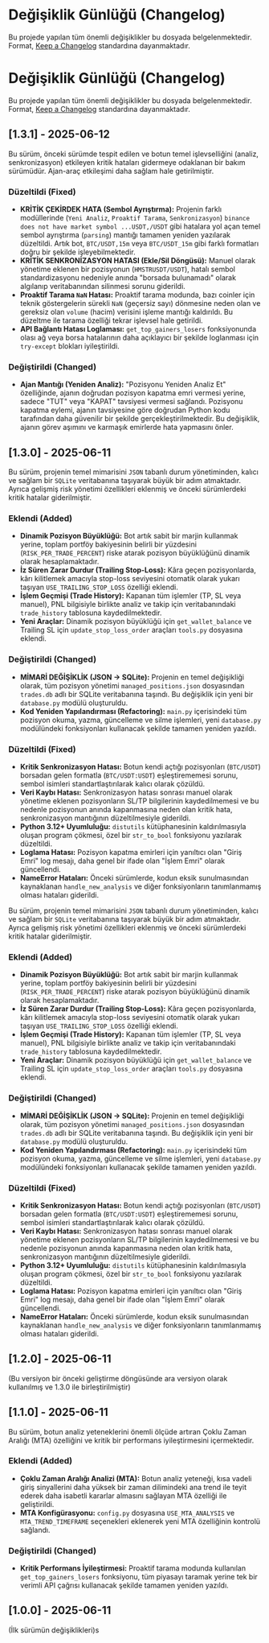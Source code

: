 # Değişiklik Günlüğü (Changelog)

Bu projede yapılan tüm önemli değişiklikler bu dosyada belgelenmektedir.
Format, [Keep a Changelog](https://keepachangelog.com/en/1.0.0/) standardına dayanmaktadır.

# Değişiklik Günlüğü (Changelog)

Bu projede yapılan tüm önemli değişiklikler bu dosyada belgelenmektedir.
Format, [Keep a Changelog](https://keepachangelog.com/en/1.0.0/) standardına dayanmaktadır.

## [1.3.1] - 2025-06-12

Bu sürüm, önceki sürümde tespit edilen ve botun temel işlevselliğini (analiz, senkronizasyon) etkileyen kritik hataları gidermeye odaklanan bir bakım sürümüdür. Ajan-araç etkileşimi daha sağlam hale getirilmiştir.

### Düzeltildi (Fixed)
- **KRİTİK ÇEKİRDEK HATA (Sembol Ayrıştırma):** Projenin farklı modüllerinde (`Yeni Analiz`, `Proaktif Tarama`, `Senkronizasyon`) `binance does not have market symbol ...USDT,/USDT` gibi hatalara yol açan temel sembol ayrıştırma (`parsing`) mantığı tamamen yeniden yazılarak düzeltildi. Artık bot, `BTC/USDT,15m` veya `BTC/USDT_15m` gibi farklı formatları doğru bir şekilde işleyebilmektedir.
- **KRİTİK SENKRONİZASYON HATASI (Ekle/Sil Döngüsü):** Manuel olarak yönetime eklenen bir pozisyonun (`HMSTRUSDT/USDT`), hatalı sembol standardizasyonu nedeniyle anında "borsada bulunamadı" olarak algılanıp veritabanından silinmesi sorunu giderildi.
- **Proaktif Tarama `NaN` Hatası:** Proaktif tarama modunda, bazı coinler için teknik göstergelerin sürekli `NaN` (geçersiz sayı) dönmesine neden olan ve gereksiz olan `volume` (hacim) verisini işleme mantığı kaldırıldı. Bu düzeltme ile tarama özelliği tekrar işlevsel hale getirildi.
- **API Bağlantı Hatası Loglaması:** `get_top_gainers_losers` fonksiyonunda olası ağ veya borsa hatalarının daha açıklayıcı bir şekilde loglanması için `try-except` blokları iyileştirildi.

### Değiştirildi (Changed)
- **Ajan Mantığı (Yeniden Analiz):** "Pozisyonu Yeniden Analiz Et" özelliğinde, ajanın doğrudan pozisyon kapatma emri vermesi yerine, sadece "TUT" veya "KAPAT" tavsiyesi vermesi sağlandı. Pozisyonu kapatma eylemi, ajanın tavsiyesine göre doğrudan Python kodu tarafından daha güvenilir bir şekilde gerçekleştirilmektedir. Bu değişiklik, ajanın görev aşımını ve karmaşık emirlerde hata yapmasını önler.

## [1.3.0] - 2025-06-11

Bu sürüm, projenin temel mimarisini `JSON` tabanlı durum yönetiminden, kalıcı ve sağlam bir `SQLite` veritabanına taşıyarak büyük bir adım atmaktadır. Ayrıca gelişmiş risk yönetimi özellikleri eklenmiş ve önceki sürümlerdeki kritik hatalar giderilmiştir.

### Eklendi (Added)
- **Dinamik Pozisyon Büyüklüğü:** Bot artık sabit bir marjin kullanmak yerine, toplam portföy bakiyesinin belirli bir yüzdesini (`RISK_PER_TRADE_PERCENT`) riske atarak pozisyon büyüklüğünü dinamik olarak hesaplamaktadır.
- **İz Süren Zarar Durdur (Trailing Stop-Loss):** Kâra geçen pozisyonlarda, kârı kilitlemek amacıyla stop-loss seviyesini otomatik olarak yukarı taşıyan `USE_TRAILING_STOP_LOSS` özelliği eklendi.
- **İşlem Geçmişi (Trade History):** Kapanan tüm işlemler (TP, SL veya manuel), PNL bilgisiyle birlikte analiz ve takip için veritabanındaki `trade_history` tablosuna kaydedilmektedir.
- **Yeni Araçlar:** Dinamik pozisyon büyüklüğü için `get_wallet_balance` ve Trailing SL için `update_stop_loss_order` araçları `tools.py` dosyasına eklendi.

### Değiştirildi (Changed)
- **MİMARİ DEĞİŞİKLİK (JSON -> SQLite):** Projenin en temel değişikliği olarak, tüm pozisyon yönetimi `managed_positions.json` dosyasından `trades.db` adlı bir SQLite veritabanına taşındı. Bu değişiklik için yeni bir `database.py` modülü oluşturuldu.
- **Kod Yeniden Yapılandırması (Refactoring):** `main.py` içerisindeki tüm pozisyon okuma, yazma, güncelleme ve silme işlemleri, yeni `database.py` modülündeki fonksiyonları kullanacak şekilde tamamen yeniden yazıldı.

### Düzeltildi (Fixed)
- **Kritik Senkronizasyon Hatası:** Botun kendi açtığı pozisyonları (`BTC/USDT`) borsadan gelen formatla (`BTC/USDT:USDT`) eşleştirememesi sorunu, sembol isimleri standartlaştırılarak kalıcı olarak çözüldü.
- **Veri Kaybı Hatası:** Senkronizasyon hatası sonrası manuel olarak yönetime eklenen pozisyonların SL/TP bilgilerinin kaydedilmemesi ve bu nedenle pozisyonun anında kapanmasına neden olan kritik hata, senkronizasyon mantığının düzeltilmesiyle giderildi.
- **Python 3.12+ Uyumluluğu:** `distutils` kütüphanesinin kaldırılmasıyla oluşan program çökmesi, özel bir `str_to_bool` fonksiyonu yazılarak düzeltildi.
- **Loglama Hatası:** Pozisyon kapatma emirleri için yanıltıcı olan "Giriş Emri" log mesajı, daha genel bir ifade olan "İşlem Emri" olarak güncellendi.
- **NameError Hataları:** Önceki sürümlerde, kodun eksik sunulmasından kaynaklanan `handle_new_analysis` ve diğer fonksiyonların tanımlanmamış olması hataları giderildi.

Bu sürüm, projenin temel mimarisini `JSON` tabanlı durum yönetiminden, kalıcı ve sağlam bir `SQLite` veritabanına taşıyarak büyük bir adım atmaktadır. Ayrıca gelişmiş risk yönetimi özellikleri eklenmiş ve önceki sürümlerdeki kritik hatalar giderilmiştir.

### Eklendi (Added)
- **Dinamik Pozisyon Büyüklüğü:** Bot artık sabit bir marjin kullanmak yerine, toplam portföy bakiyesinin belirli bir yüzdesini (`RISK_PER_TRADE_PERCENT`) riske atarak pozisyon büyüklüğünü dinamik olarak hesaplamaktadır.
- **İz Süren Zarar Durdur (Trailing Stop-Loss):** Kâra geçen pozisyonlarda, kârı kilitlemek amacıyla stop-loss seviyesini otomatik olarak yukarı taşıyan `USE_TRAILING_STOP_LOSS` özelliği eklendi.
- **İşlem Geçmişi (Trade History):** Kapanan tüm işlemler (TP, SL veya manuel), PNL bilgisiyle birlikte analiz ve takip için veritabanındaki `trade_history` tablosuna kaydedilmektedir.
- **Yeni Araçlar:** Dinamik pozisyon büyüklüğü için `get_wallet_balance` ve Trailing SL için `update_stop_loss_order` araçları `tools.py` dosyasına eklendi.

### Değiştirildi (Changed)
- **MİMARİ DEĞİŞİKLİK (JSON -> SQLite):** Projenin en temel değişikliği olarak, tüm pozisyon yönetimi `managed_positions.json` dosyasından `trades.db` adlı bir SQLite veritabanına taşındı. Bu değişiklik için yeni bir `database.py` modülü oluşturuldu.
- **Kod Yeniden Yapılandırması (Refactoring):** `main.py` içerisindeki tüm pozisyon okuma, yazma, güncelleme ve silme işlemleri, yeni `database.py` modülündeki fonksiyonları kullanacak şekilde tamamen yeniden yazıldı.

### Düzeltildi (Fixed)
- **Kritik Senkronizasyon Hatası:** Botun kendi açtığı pozisyonları (`BTC/USDT`) borsadan gelen formatla (`BTC/USDT:USDT`) eşleştirememesi sorunu, sembol isimleri standartlaştırılarak kalıcı olarak çözüldü.
- **Veri Kaybı Hatası:** Senkronizasyon hatası sonrası manuel olarak yönetime eklenen pozisyonların SL/TP bilgilerinin kaydedilmemesi ve bu nedenle pozisyonun anında kapanmasına neden olan kritik hata, senkronizasyon mantığının düzeltilmesiyle giderildi.
- **Python 3.12+ Uyumluluğu:** `distutils` kütüphanesinin kaldırılmasıyla oluşan program çökmesi, özel bir `str_to_bool` fonksiyonu yazılarak düzeltildi.
- **Loglama Hatası:** Pozisyon kapatma emirleri için yanıltıcı olan "Giriş Emri" log mesajı, daha genel bir ifade olan "İşlem Emri" olarak güncellendi.
- **NameError Hataları:** Önceki sürümlerde, kodun eksik sunulmasından kaynaklanan `handle_new_analysis` ve diğer fonksiyonların tanımlanmamış olması hataları giderildi.

## [1.2.0] - 2025-06-11
(Bu versiyon bir önceki geliştirme döngüsünde ara versiyon olarak kullanılmış ve 1.3.0 ile birleştirilmiştir)

## [1.1.0] - 2025-06-11

Bu sürüm, botun analiz yeteneklerini önemli ölçüde artıran Çoklu Zaman Aralığı (MTA) özelliğini ve kritik bir performans iyileştirmesini içermektedir.

### Eklendi (Added)
- **Çoklu Zaman Aralığı Analizi (MTA):** Botun analiz yeteneği, kısa vadeli giriş sinyallerini daha yüksek bir zaman dilimindeki ana trend ile teyit ederek daha isabetli kararlar almasını sağlayan MTA özelliği ile geliştirildi.
- **MTA Konfigürasyonu:** `config.py` dosyasına `USE_MTA_ANALYSIS` ve `MTA_TREND_TIMEFRAME` seçenekleri eklenerek yeni MTA özelliğinin kontrolü sağlandı.

### Değiştirildi (Changed)
- **Kritik Performans İyileştirmesi:** Proaktif tarama modunda kullanılan `get_top_gainers_losers` fonksiyonu, tüm piyasayı taramak yerine tek bir verimli API çağrısı kullanacak şekilde tamamen yeniden yazıldı.

## [1.0.0] - 2025-06-11
(İlk sürümün değişiklikleri)s